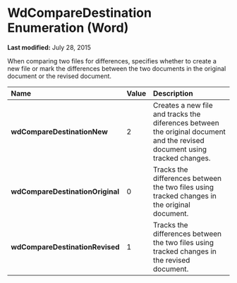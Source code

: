 
# WdCompareDestination Enumeration (Word)

 **Last modified:** July 28, 2015

When comparing two files for differences, specifies whether to create a new file or mark the differences between the two documents in the original document or the revised document.


|**Name**|**Value**|**Description**|
|:-----|:-----|:-----|
| **wdCompareDestinationNew**|2|Creates a new file and tracks the diferences between the original document and the revised document using tracked changes.|
| **wdCompareDestinationOriginal**|0|Tracks the differences between the two files using tracked changes in the original document.|
| **wdCompareDestinationRevised**|1|Tracks the differences between the two files using tracked changes in the revised document.|
